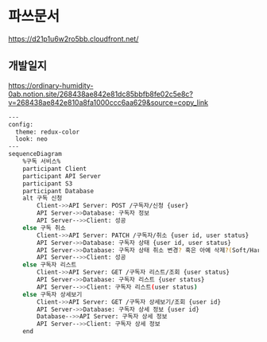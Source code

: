 # 파쓰문서
https://d21p1u6w2ro5bb.cloudfront.net/


## 개발일지
https://ordinary-humidity-0ab.notion.site/268438ae842e81dc85bbfb8fe02c5e8c?v=268438ae842e810a8fa1000ccc6aa629&source=copy_link

```bash
---
config:
  theme: redux-color
  look: neo
---
sequenceDiagram
    %구독 서비스%
    participant Client
    participant API Server
    participant S3
    participant Database
    alt 구독 신청
        Client->>API Server: POST /구독자/신청 {user}
        API Server->>Database: 구독자 정보
        API Server-->>Client: 성공
    else 구독 취소
        Client->>API Server: PATCH /구독자/취소 {user id, user status}
        API Server->>Database: 구독자 상태 {user id, user status}
        API Server->>Database: 구독자 상태 취소 변경? 혹은 아예 삭제?(Soft/Hard 추후 결정)
        API Server-->>Client: 성공
    else 구독자 리스트
        Client->>API Server: GET /구독자 리스트/조회 {user status}
        API Server->>Database: 구독자 리스트 {user status}
        API Server-->>Client: 구독자 리스트(user status)
    else 구독자 상세보기
        Client->>API Server: GET /구독자 상세보기/조회 {user id}
        API Server->>Database: 구독자 상세 정보 {user id}
        Database-->>API Server: 구독자 상세 정보
        API Server-->>Client: 구독자 상세 정보
    end
```
